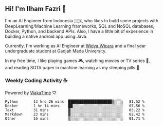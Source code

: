 ## Hi! I'm Ilham Fazri 👋

I'm an AI Engineer from Indonesia 🇮🇩, who likes to build some projects with DeepLearning/Machine Learning frameworks, SQL and NoSQL databases, Docker, Python, and backend APIs. Also, I have a little bit of experience in building a native android app using Java.

Currently, I'm working as AI Engineer at [Widya Wicara](https://widyawicara.com) and a final year undergraduate student at Gadjah Mada University. 

In my free time, I like playing games 🎮, watching movies or TV series 🍿, and reading SOTA paper in machine learning as my sleeping pills 💊. 

### Weekly Coding Activity ☕
Powered by [WakaTime](https://wakatime.com/) ♡
<!--START_SECTION:waka-->

```text
Python       13 hrs 26 mins  ████████████████████▒░░░░   81.52 %
Docker       1 hr 14 mins    ██░░░░░░░░░░░░░░░░░░░░░░░   07.56 %
Text         31 mins         ▓░░░░░░░░░░░░░░░░░░░░░░░░   03.22 %
Markdown     23 mins         ▓░░░░░░░░░░░░░░░░░░░░░░░░   02.42 %
Other        16 mins         ▒░░░░░░░░░░░░░░░░░░░░░░░░   01.71 %
```

<!--END_SECTION:waka-->
